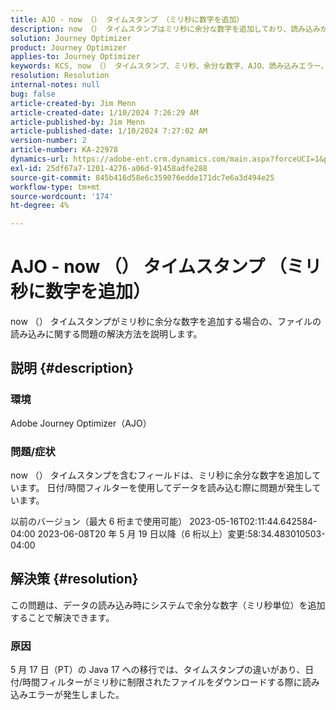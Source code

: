 ```yaml
---
title: AJO - now （） タイムスタンプ （ミリ秒に数字を追加）
description: now （） タイムスタンプはミリ秒に余分な数字を追加しており、読み込みが失敗します。
solution: Journey Optimizer
product: Journey Optimizer
applies-to: Journey Optimizer
keywords: KCS, now （） タイムスタンプ、ミリ秒、余分な数字、AJO、読み込みエラー、Adobe Journey Optimizer、Java 17
resolution: Resolution
internal-notes: null
bug: false
article-created-by: Jim Menn
article-created-date: 1/10/2024 7:26:29 AM
article-published-by: Jim Menn
article-published-date: 1/10/2024 7:27:02 AM
version-number: 2
article-number: KA-22978
dynamics-url: https://adobe-ent.crm.dynamics.com/main.aspx?forceUCI=1&pagetype=entityrecord&etn=knowledgearticle&id=86db618c-89af-ee11-a569-6045bd006268
exl-id: 25df67a7-1201-4276-a06d-91458adfe288
source-git-commit: 845b416d58e6c359076edde171dc7e6a3d494e25
workflow-type: tm+mt
source-wordcount: '174'
ht-degree: 4%

---
```


# AJO - now （） タイムスタンプ （ミリ秒に数字を追加）


now （） タイムスタンプがミリ秒に余分な数字を追加する場合の、ファイルの読み込みに関する問題の解決方法を説明します。

## 説明 {#description}


### 環境

Adobe Journey Optimizer（AJO）

### 問題/症状

now （） タイムスタンプを含むフィールドは、ミリ秒に余分な数字を追加しています。 日付/時間フィルターを使用してデータを読み込む際に問題が発生しています。

以前のバージョン（最大 6 桁まで使用可能） 2023-05-16T02:11:44.642584-04:00 2023-06-08T20 年 5 月 19 日以降（6 桁以上）変更:58:34.483010503-04:00


## 解決策 {#resolution}


この問題は、データの読み込み時にシステムで余分な数字（ミリ秒単位）を追加することで解決できます。

### 原因

5 月 17 日（PT）の Java 17 への移行では、タイムスタンプの違いがあり、日付/時間フィルターがミリ秒に制限されたファイルをダウンロードする際に読み込みエラーが発生しました。
